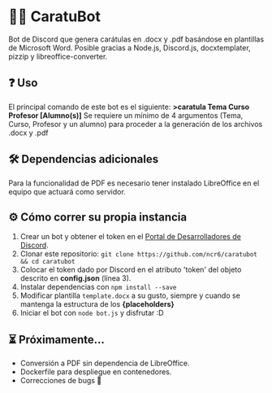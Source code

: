 # 📔🤖 CaratuBot
Bot de Discord que genera carátulas en .docx y .pdf basándose en plantillas de Microsoft Word. Posible gracias a Node.js, Discord.js, docxtemplater, pizzip y libreoffice-converter.

## ❓ Uso
El principal comando de este bot es el siguiente:
**>caratula Tema Curso Profesor [Alumno(s)]**
Se requiere un mínimo de 4 argumentos (Tema, Curso, Profesor y un alumno) para proceder a la generación de los archivos .docx y .pdf

## 🛠 Dependencias adicionales
Para la funcionalidad de PDF es necesario tener instalado LibreOffice en el equipo que actuará como servidor.

## ⚙️ Cómo correr su propia instancia
1) Crear un bot y obtener el token en el [Portal de Desarrolladores de Discord](https://discord.com/developers/applications).
2) Clonar este repositorio:
`git clone https://github.com/ncr6/caratubot && cd caratubot`
2) Colocar el token dado por Discord en el atributo 'token' del objeto descrito en **config.json** (línea 3).
3) Instalar dependencias con `npm install --save`
4) Modificar plantilla `template.docx` a su gusto, siempre y cuando se mantenga la estructura de los **{placeholders}**
5) Iniciar el bot con `node bot.js` y disfrutar :D

## ⏳ Próximamente...
- Conversión a PDF sin dependencia de LibreOffice.
- Dockerfile para despliegue en contenedores.
- Correcciones de bugs 🐞
